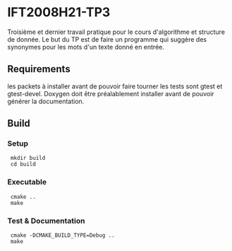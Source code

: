 # IFT2008H21-TP3
Troisième et dernier travail pratique pour le cours d'algorithme et structure de donnée. Le but du TP est de faire un programme qui suggère des synonymes pour les mots d'un texte donné en entrée.

## Requirements
les packets à installer avant de pouvoir faire tourner les tests sont gtest et gtest-devel.
Doxygen doit être préalablement installer avant de pouvoir générer la documentation.

## Build
### Setup
```shell
 mkdir build
 cd build
```

### Executable
```shell
 cmake ..
 make
```

### Test & Documentation
```shell
 cmake -DCMAKE_BUILD_TYPE=Debug ..
 make
```